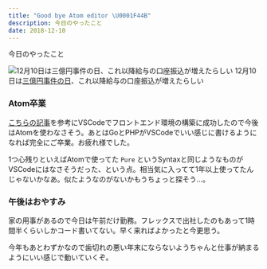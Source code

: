 ```yaml
---
title: "Good bye Atom editor \U0001F44B"
description: 今日のやったこと
date: 2018-12-10
---
```


今日のやったこと

![12月10日は[三億円事件の日](http://www.nnh.to/12/10.html)、これ以降給与の口座振込が増えたらしい](https://cdn-images-1.medium.com/max/800/1*tP8S4HRyOSgjir6J07x4yw.png)
12月10日は[三億円事件の日](http://www.nnh.to/12/10.html)、これ以降給与の口座振込が増えたらしい

### Atom卒業

[こちらの記事](https://medium.com/productivity-freak/6a4f7bd51a2)を参考にVSCodeでフロントエンド環境の構築に成功したので今後はAtomを使わなさそう。あとはGoとPHPがVSCodeでいい感じに書けるようになれば完全にご卒業。お疲れ様でした。

1つ心残りといえばAtomで使ってた `Pure` というSyntaxと同じようなものがVSCodeにはなさそうだった、という点。相当気に入ってて1年以上使ってたんじゃないかなあ。似たようなのがないかもうちょっと探そう…。

### 午後はおやすみ

家の用事があるので今日は午前だけ勤務。フレックスで出社したのもあって1時間半くらいしかコード書いてない。早く来ればよかったと今更思う。

今年もあとわずかなので歯切れの悪い年末にならないようちゃんと仕事が納まるようにいい感じで動いていくぞ。
